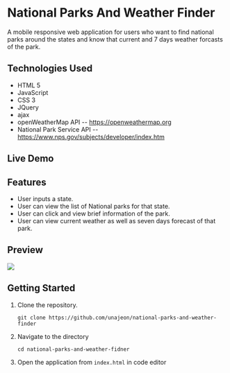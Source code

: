 # National Parks And Weather Finder
A mobile responsive web application for users who want to find national parks around the states and know that current and 7 days weather forcasts of the park.

## Technologies Used
- HTML 5
- JavaScript
- CSS 3
- JQuery
- ajax
- openWeatherMap API
  -- https://openweathermap.org
- National Park Service API
  -- https://www.nps.gov/subjects/developer/index.htm
## Live Demo

## Features
- User inputs a state.
- User can view the list of National parks for that state.
- User can click and view brief information of the park.
- User can view current weather as well as seven days forecast of that park.

## Preview
<img src="images/preview.gif">

## Getting Started
1. Clone the repository.
    ```
    git clone https://github.com/unajeon/national-parks-and-weather-finder
    ```
2. Navigate to the directory
    ```
    cd national-parks-and-weather-fidner
    ```
3. Open the application from `index.html` in code editor

